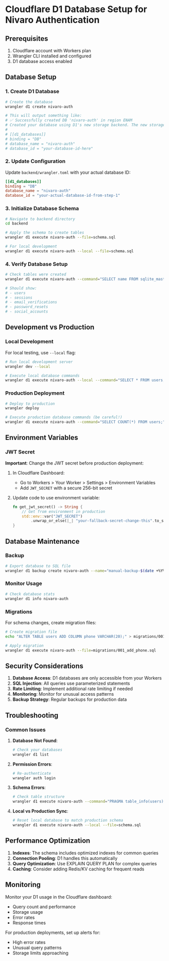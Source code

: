 # Cloudflare D1 Database Setup for Nivaro Authentication

## Prerequisites

1. Cloudflare account with Workers plan
2. Wrangler CLI installed and configured
3. D1 database access enabled

## Database Setup

### 1. Create D1 Database

```bash
# Create the database
wrangler d1 create nivaro-auth

# This will output something like:
# ✅ Successfully created DB 'nivaro-auth' in region ENAM
# Created your database using D1's new storage backend. The new storage backend is not yet recommended for production workloads, but backs up your data via point-in-time restore.
# 
# [[d1_databases]]
# binding = "DB"
# database_name = "nivaro-auth"
# database_id = "your-database-id-here"
```

### 2. Update Configuration

Update `backend/wrangler.toml` with your actual database ID:

```toml
[[d1_databases]]
binding = "DB"
database_name = "nivaro-auth"
database_id = "your-actual-database-id-from-step-1"
```

### 3. Initialize Database Schema

```bash
# Navigate to backend directory
cd backend

# Apply the schema to create tables
wrangler d1 execute nivaro-auth --file=schema.sql

# For local development
wrangler d1 execute nivaro-auth --local --file=schema.sql
```

### 4. Verify Database Setup

```bash
# Check tables were created
wrangler d1 execute nivaro-auth --command="SELECT name FROM sqlite_master WHERE type='table';"

# Should show:
# - users
# - sessions
# - email_verifications
# - password_resets
# - social_accounts
```

## Development vs Production

### Local Development

For local testing, use `--local` flag:

```bash
# Run local development server
wrangler dev --local

# Execute local database commands
wrangler d1 execute nivaro-auth --local --command="SELECT * FROM users;"
```

### Production Deployment

```bash
# Deploy to production
wrangler deploy

# Execute production database commands (be careful!)
wrangler d1 execute nivaro-auth --command="SELECT COUNT(*) FROM users;"
```

## Environment Variables

### JWT Secret

**Important**: Change the JWT secret before production deployment:

1. In Cloudflare Dashboard:
   - Go to Workers > Your Worker > Settings > Environment Variables
   - Add `JWT_SECRET` with a secure 256-bit secret

2. Update code to use environment variable:
   ```rust
   fn get_jwt_secret() -> String {
       // Get from environment in production
       std::env::var("JWT_SECRET")
           .unwrap_or_else(|_| "your-fallback-secret-change-this".to_string())
   }
   ```

## Database Maintenance

### Backup

```bash
# Export database to SQL file
wrangler d1 backup create nivaro-auth --name="manual-backup-$(date +%Y%m%d)"
```

### Monitor Usage

```bash
# Check database stats
wrangler d1 info nivaro-auth
```

### Migrations

For schema changes, create migration files:

```bash
# Create migration file
echo "ALTER TABLE users ADD COLUMN phone VARCHAR(20);" > migrations/001_add_phone.sql

# Apply migration
wrangler d1 execute nivaro-auth --file=migrations/001_add_phone.sql
```

## Security Considerations

1. **Database Access**: D1 databases are only accessible from your Workers
2. **SQL Injection**: All queries use parameterized statements
3. **Rate Limiting**: Implement additional rate limiting if needed
4. **Monitoring**: Monitor for unusual access patterns
5. **Backup Strategy**: Regular backups for production data

## Troubleshooting

### Common Issues

1. **Database Not Found**:
   ```bash
   # Check your databases
   wrangler d1 list
   ```

2. **Permission Errors**:
   ```bash
   # Re-authenticate
   wrangler auth login
   ```

3. **Schema Errors**:
   ```bash
   # Check table structure
   wrangler d1 execute nivaro-auth --command="PRAGMA table_info(users);"
   ```

4. **Local vs Production Sync**:
   ```bash
   # Reset local database to match production schema
   wrangler d1 execute nivaro-auth --local --file=schema.sql
   ```

## Performance Optimization

1. **Indexes**: The schema includes optimized indexes for common queries
2. **Connection Pooling**: D1 handles this automatically
3. **Query Optimization**: Use EXPLAIN QUERY PLAN for complex queries
4. **Caching**: Consider adding Redis/KV caching for frequent reads

## Monitoring

Monitor your D1 usage in the Cloudflare dashboard:
- Query count and performance
- Storage usage
- Error rates
- Response times

For production deployments, set up alerts for:
- High error rates
- Unusual query patterns
- Storage limits approaching